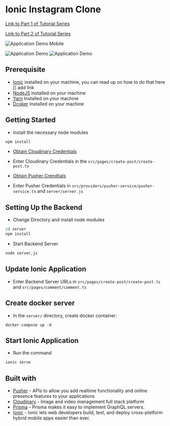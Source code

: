 # Ionic Instagram Clone

[Link to Part 1 of Tutorial Series](https://pusher.com/tutorials/instagram-clone-ionic-part-1)

[Link to Part 2 of Tutorial Series](https://pusher.com/tutorials/instagram-clone-ionic-part-2)

![Application Demo Mobile](./demo/mobile_demo.gif)

![Application Demo](./demo/demo1.gif)
![Application Demo](./demo/demo2.gif)


## Prerequisite
- [Ionic](https://ionicframework.com) installed on your machine, you can read up on how to do that here [] add link
- [NodeJS](https://nodejs.org) installed on your machine
- [Yarn](https://yarnpkg.com) Installed on your machine
- [Dcoker](https://www.docker.com/) Installed on your machine

## Getting Started
- Install the necessary node modules

```bash
npm install
```

- [Obtain Cloudinary Credentials](https://cloudinary.com/signup)

- Enter Cloudinary Credentials in the `src/pages/create-post/create-post.ts`

- [Obtain Pusher Crendtials](https://pusher.com)

- Enter Pusher Credentials in `src/providers/pusher-service/pusher-service.ts` and `server/server.js`


## Setting Up the Backend
- Change Directory and install node modules

```bash
cd server
npm install
```

- Start Backend Server

```bash
node server,js
```

## Update Ionic Application
- Enter Backend Server URLs in `src/pages/create-post/create-post.ts` and `src/pages/comment/comment.ts`

## Create docker server
- In the `server/` directory, create docker container:

```
docker-compose up -d
```

## Start Ionic Application
- Run the command
```bash
ionic serve
```

## Built with
- [Pusher](https://pusher.com) - APIs to allow you add realtime functionality and online presence features to your applications
- [Cloudinary](https://cloudinary.com) - Image and video management full stack platform
- [Prisma](https://prisma.io) - Prisma makes it easy to implement GraphQL servers.
- [Ionic](https://ionicframework.com) - Ionic lets web developers build, test, and deploy cross-platform hybrid mobile apps easier than ever.
